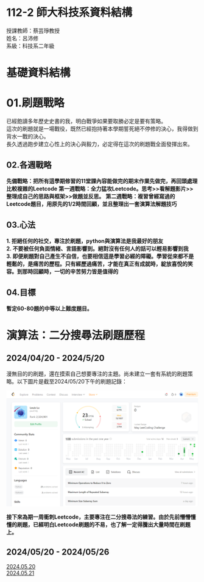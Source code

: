 # 112-2 師大科技系資料結構 
授課教師：蔡芸琤教授  
姓名：呂沛修  
系級：科技系二年級

# 基礎資料結構

# 01.刷題戰略
已經飽讀多年歷史史書的我，明白戰爭如果要取勝必定是要有策略。  
這次的刷題就是一場戰役，既然已經抱持著本學期誓死絕不停修的決心，我得做到背水一戰的決心。  
長久透過跑步建立心性上的決心與毅力，必定得在這次的刷題戰全面發揮出來。  
## 02.各週戰略
**先備戰略：把所有這學期修習的11堂課內容能做完的期末作業先做完，再回頭處理比較複雜的Leetcode**
**第一週戰略：全力猛攻Leetcode。思考>>看解題影片>>整理成自己的思路與框架>>做題並反思。**
**第二週戰略：複習曾經寫過的Leetcode題目，用原先的1/2時間回顧，並且整理出一套演算法解題技巧**
## 03.心法  
**1. 拒絕任何的社交，專注於刷題，python與演算法是我最好的朋友**  
**2. 不要被任何負面情緒、言語影響到。絕對沒有任何人的話可以輕易影響到我**  
**3. 即便刷題對自己產生不自信，也要相信這是學習必經的障礙。學習從來都不是輕鬆的，是痛苦的歷程。只有經歷過痛苦，才能在真正有成就時，綻放喜悅的笑容。到那時回顧時，一切的辛苦努力皆是值得的**  
## 04.目標
**暫定60-80題的中等以上難度題目。**


# 演算法：二分搜尋法刷題歷程  

## 2024/04/20 - 2024/5/20  
漫無目的的刷題，還在摸索自己想要專注的主題。尚未建立一套有系統的刷題策略。以下圖片是截至2024/05/20下午的刷題記錄：  
  
![圖片描述](https://github.com/PeiHsiuLu/data-structure/blob/main/Leetcode_0520_evening.png?raw=true)  

**接下來為期一周衝刺Leetcode，主要專注在二分搜尋法的練習。由於先前懵懵懂懂的刷題，已經明白Leetcode刷題的不易，也了解一定得騰出大量時間在刷題上。**  

## 2024/05/20 - 2024/05/26  
[2024.05.20](https://github.com/PeiHsiuLu/data-structure/blob/main/0520.md)  
[2024.05.21](https://github.com/PeiHsiuLu/data-structure/blob/main/0521.md)








